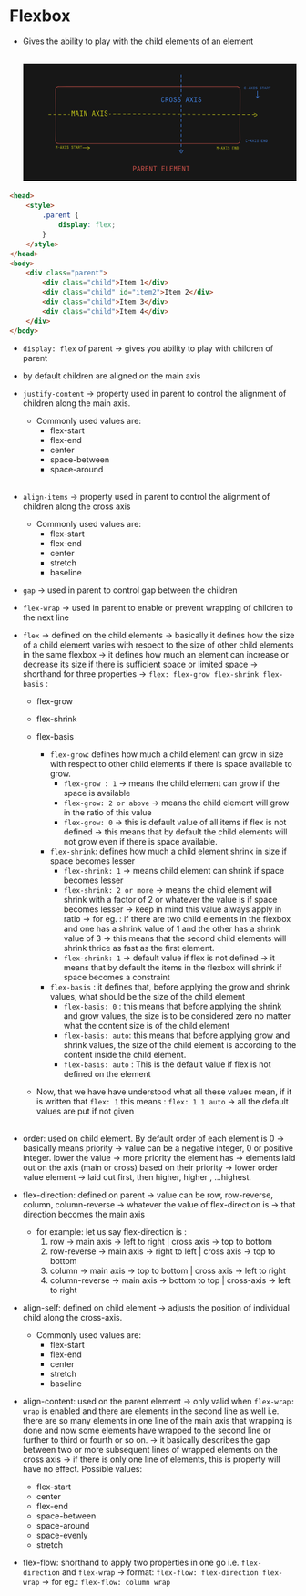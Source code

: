 # Flexbox

- Gives the ability to play with the child elements of an element <br><br>

  ![My Image](./Main&CrossAxis.png)

```html
<head>
	<style>
		.parent {
			display: flex;
		}
	</style>
</head>
<body>
	<div class="parent">
		<div class="child">Item 1</div>
		<div class="child" id="item2">Item 2</div>
		<div class="child">Item 3</div>
		<div class="child">Item 4</div>
	</div>
</body>
```

- `display: flex` of parent -> gives you ability to play with children of parent
- by default children are aligned on the main axis
  <br>
- `justify-content` -> property used in parent to control the alignment of children along the main axis.

  - Commonly used values are:
    - flex-start
    - flex-end
    - center
    - space-between
    - space-around

  <br>

- `align-items` -> property used in parent to control the alignment of children along the cross axis
  - Commonly used values are:
    - flex-start
    - flex-end
    - center
    - stretch
    - baseline
      <br>
- `gap` -> used in parent to control gap between the children
  <br>
- `flex-wrap` -> used in parent to enable or prevent wrapping of children to the next line
  <br>
- `flex` -> defined on the child elements -> basically it defines how the size of a child element varies with respect to the size of other child elements in the same flexbox -> it defines how much an element can increase or decrease its size if there is sufficient space or limited space -> shorthand for three properties -> `flex: flex-grow flex-shrink flex-basis` :

  - flex-grow
  - flex-shrink
  - flex-basis

    - `flex-grow`: defines how much a child element can grow in size with respect to other child elements if there is space available to grow.
      - `flex-grow : 1` -> means the child element can grow if the space is available
      - `flex-grow: 2 or above` -> means the child element will grow in the ratio of this value
      - `flex-grow: 0` -> this is default value of all items if flex is not defined -> this means that by default the child elements will not grow even if there is space available.
    - `flex-shrink`: defines how much a child element shrink in size if space becomes lesser
      - `flex-shrink: 1` -> means child element can shrink if space becomes lesser
      - `flex-shrink: 2 or more` -> means the child element will shrink with a factor of 2 or whatever the value is if space becomes lesser -> keep in mind this value always apply in ratio -> for eg. : if there are two child elements in the flexbox and one has a shrink value of 1 and the other has a shrink value of 3 -> this means that the second child elements will shrink thrice as fast as the first element.
      - `flex-shrink: 1` -> default value if flex is not defined -> it means that by default the items in the flexbox will shrink if space becomes a constraint
    - `flex-basis` : it defines that, before applying the grow and shrink values, what should be the size of the child element
      - `flex-basis: 0` : this means that before applying the shrink and grow values, the size is to be considered zero no matter what the content size is of the child element
      - `flex-basis: auto`: this means that before applying grow and shrink values, the size of the child element is according to the content inside the child element.
      - `flex-basis: auto` : This is the default value if flex is not defined on the element

  - Now, that we have have understood what all these values mean, if it is written that `flex: 1` this means : `flex: 1 1 auto` -> all the default values are put if not given  
    <br>

- order: used on child element. By default order of each element is 0 -> basically means priority -> value can be a negative integer, 0 or positive integer. lower the value -> more priority the element has -> elements laid out on the axis (main or cross) based on their priority -> lower order value element -> laid out first, then higher, higher , ...highest.
  <br>

- flex-direction: defined on parent -> value can be row, row-reverse, column, column-reverse -> whatever the value of flex-direction is -> that direction becomes the main axis
  - for example: let us say flex-direction is :
    1. row -> main axis -> left to right | cross axis -> top to bottom
    2. row-reverse -> main axis -> right to left | cross axis -> top to bottom
    3. column -> main axis -> top to bottom | cross axis -> left to right
    4. column-reverse -> main axis -> bottom to top | cross-axis -> left to right
       <br>
- align-self: defined on child element -> adjusts the position of individual child along the cross-axis.
  - Commonly used values are:
    - flex-start
    - flex-end
    - center
    - stretch
    - baseline
      <br>
- align-content: used on the parent element -> only valid when `flex-wrap: wrap` is enabled and there are elements in the second line as well i.e. there are so many elements in one line of the main axis that wrapping is done and now some elements have wrapped to the second line or further to third or fourth or so on. -> it basically describes the gap between two or more subsequent lines of wrapped elements on the cross axis -> if there is only one line of elements, this is property will have no effect. Possible values:
  - flex-start
  - center
  - flex-end
  - space-between
  - space-around
  - space-evenly
  - stretch
    <br>
- flex-flow: shorthand to apply two properties in one go i.e. `flex-direction` and `flex-wrap` -> format: `flex-flow: flex-direction flex-wrap` -> for eg.: `flex-flow: column wrap`
  <br>
